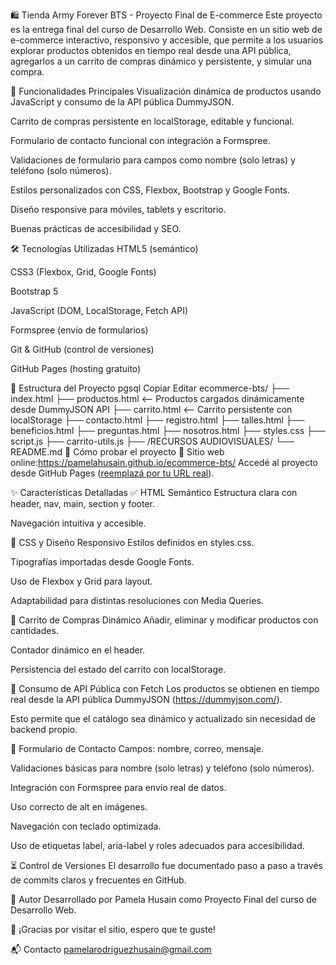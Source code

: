🛍️ Tienda Army Forever BTS - Proyecto Final de E-commerce
Este proyecto es la entrega final del curso de Desarrollo Web. Consiste en un sitio web de e-commerce interactivo, responsivo y accesible, que permite a los usuarios explorar productos obtenidos en tiempo real desde una API pública, agregarlos a un carrito de compras dinámico y persistente, y simular una compra.

📌 Funcionalidades Principales
Visualización dinámica de productos usando JavaScript y consumo de la API pública DummyJSON.

Carrito de compras persistente en localStorage, editable y funcional.

Formulario de contacto funcional con integración a Formspree.

Validaciones de formulario para campos como nombre (solo letras) y teléfono (solo números).

Estilos personalizados con CSS, Flexbox, Bootstrap y Google Fonts.

Diseño responsive para móviles, tablets y escritorio.

Buenas prácticas de accesibilidad y SEO.

🛠️ Tecnologías Utilizadas
HTML5 (semántico)

CSS3 (Flexbox, Grid, Google Fonts)

Bootstrap 5

JavaScript (DOM, LocalStorage, Fetch API)

Formspree (envío de formularios)

Git & GitHub (control de versiones)

GitHub Pages (hosting gratuito)

📁 Estructura del Proyecto
pgsql
Copiar
Editar
ecommerce-bts/
├── index.html
├── productos.html         <-- Productos cargados dinámicamente desde DummyJSON API
├── carrito.html           <-- Carrito persistente con localStorage
├── contacto.html
├── registro.html
├── talles.html
├── beneficios.html
├── preguntas.html
├── nosotros.html
├── styles.css
├── script.js
├── carrito-utils.js
├── /RECURSOS AUDIOVISUALES/
└── README.md
🚀 Cómo probar el proyecto
🔗 Sitio web online:https://pamelahusain.github.io/ecommerce-bts/
Accedé al proyecto desde GitHub Pages ([reemplazá por tu URL real](https://pamelahusain.github.io/ecommerce-bts/)).

✨ Características Detalladas
✅ HTML Semántico
Estructura clara con header, nav, main, section y footer.

Navegación intuitiva y accesible.

🎨 CSS y Diseño Responsivo
Estilos definidos en styles.css.

Tipografías importadas desde Google Fonts.

Uso de Flexbox y Grid para layout.

Adaptabilidad para distintas resoluciones con Media Queries.

🛒 Carrito de Compras Dinámico
Añadir, eliminar y modificar productos con cantidades.

Contador dinámico en el header.

Persistencia del estado del carrito con localStorage.

🔁 Consumo de API Pública con Fetch
Los productos se obtienen en tiempo real desde la API pública DummyJSON (https://dummyjson.com/).

Esto permite que el catálogo sea dinámico y actualizado sin necesidad de backend propio.

📩 Formulario de Contacto
Campos: nombre, correo, mensaje.

Validaciones básicas para nombre (solo letras) y teléfono (solo números).

Integración con Formspree para envío real de datos.

Uso correcto de alt en imágenes.

Navegación con teclado optimizada.

Uso de etiquetas label, aria-label y roles adecuados para accesibilidad.

⏳ Control de Versiones
El desarrollo fue documentado paso a paso a través de commits claros y frecuentes en GitHub.

🧾 Autor
Desarrollado por Pamela Husain como Proyecto Final del curso de Desarrollo Web.

💜 ¡Gracias por visitar el sitio, espero que te guste!

📬 Contacto
pamelarodriguezhusain@gmail.com
